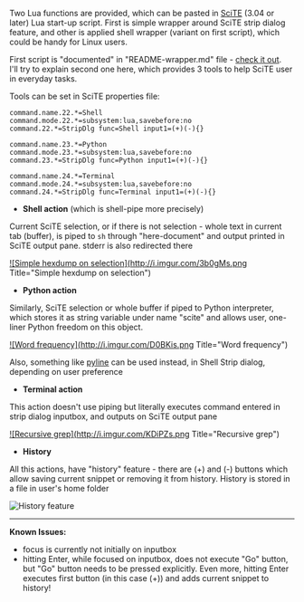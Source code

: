 Two Lua functions are provided, which can be pasted in [SciTE](http://www.scintilla.org/SciTE.html) (3.04 or later) Lua start-up script. First is simple wrapper around SciTE strip dialog feature, and other is applied shell wrapper (variant on first script), which could be handy for Linux users.

First script is "documented" in "README-wrapper.md" file - [check it out](/klonuo/scite-strip-wrapper/blob/master/README-wrapper.md).  
I'll try to explain second one here, which provides 3 tools to help SciTE user in everyday tasks.

Tools can be set in SciTE properties file:

```
command.name.22.*=Shell
command.mode.22.*=subsystem:lua,savebefore:no
command.22.*=StripDlg func=Shell input1=(+)(-){}

command.name.23.*=Python
command.mode.23.*=subsystem:lua,savebefore:no
command.23.*=StripDlg func=Python input1=(+)(-){}

command.name.24.*=Terminal
command.mode.24.*=subsystem:lua,savebefore:no
command.24.*=StripDlg func=Terminal input1=(+)(-){}
```


- **Shell action** (which is shell-pipe more precisely)

Current SciTE selection, or if there is not selection - whole text in current tab (buffer), is piped to `sh` through "here-document" and output printed in SciTE output pane. stderr is also redirected there

<a href="http://i.imgur.com/3b0gM.png">![Simple hexdump on selection](http://i.imgur.com/3b0gMs.png Title="Simple hexdump on selection")</a>
  
  
- **Python action**

Similarly, SciTE selection or whole buffer if piped to Python interpreter, which stores it as string variable under name "scite" and allows user, one-liner Python freedom on this object.

<a href="http://i.imgur.com/D0BKi.png">![Word frequency](http://i.imgur.com/D0BKis.png Title="Word frequency")</a>

Also, something like [pyline](http://code.activestate.com/recipes/437932-pyline-a-grep-like-sed-like-command-line-tool/) can be used instead, in Shell Strip dialog, depending on user preference
  
  
- **Terminal action**

This action doesn't use piping but literally executes command entered in strip dialog inputbox, and outputs on SciTE output pane

<a href="http://i.imgur.com/KDiPZ.png">![Recursive grep](http://i.imgur.com/KDiPZs.png Title="Recursive grep")</a>
  
  
- **History**

All this actions, have "history" feature - there are (+) and (-) buttons which allow saving current snippet or removing it from history. History is stored in a file in user's home folder

![History feature](http://i.imgur.com/Pz1us.png)
  
---

**Known Issues:**

- focus is currently not initially on inputbox
- hitting Enter, while focused on inputbox, does not execute "Go" button, but "Go" button needs to be pressed explicitly. Even more, hitting Enter executes first button (in this case (+)) and adds current snippet to history!

